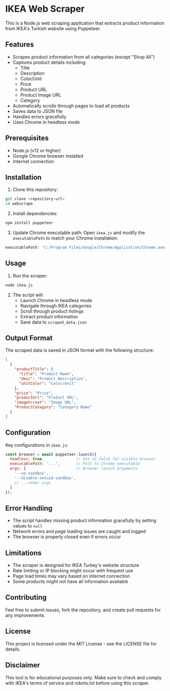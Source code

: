 # IKEA Web Scraper

This is a Node.js web scraping application that extracts product information from IKEA's Turkish website using Puppeteer.

## Features

- Scrapes product information from all categories (except "Shop All")
- Captures product details including:
  - Title
  - Description
  - Color/Unit
  - Price
  - Product URL
  - Product Image URL
  - Category
- Automatically scrolls through pages to load all products
- Saves data to JSON file
- Handles errors gracefully
- Uses Chrome in headless mode

## Prerequisites

- Node.js (v12 or higher)
- Google Chrome browser installed
- Internet connection

## Installation

1. Clone this repository:
```bash
git clone <repository-url>
cd webscrape
```

2. Install dependencies:
```bash
npm install puppeteer
```

3. Update Chrome executable path:
Open `ikea.js` and modify the `executablePath` to match your Chrome installation:
```javascript
executablePath: 'C:/Program Files/Google/Chrome/Application/Chrome.exe'
```

## Usage

1. Run the scraper:
```bash
node ikea.js
```

2. The script will:
   - Launch Chrome in headless mode
   - Navigate through IKEA categories
   - Scroll through product listings
   - Extract product information
   - Save data to `scraped_data.json`

## Output Format

The scraped data is saved in JSON format with the following structure:

```json
[
  {
    "productTitle": {
      "title": "Product Name",
      "desc": "Product Description",
      "unitColor": "Color/Unit"
    },
    "price": "Price",
    "productUrl": "Product URL",
    "imageSrcset": "Image URL",
    "ProductCategory": "Category Name"
  }
]
```

## Configuration

Key configurations in `ikea.js`:

```javascript
const browser = await puppeteer.launch({
  headless: true,              // Set to false for visible browser
  executablePath: '...',       // Path to Chrome executable
  args: [                      // Browser launch arguments
    '--no-sandbox',
    '--disable-setuid-sandbox',
    // ...other args
  ]
});
```

## Error Handling

- The script handles missing product information gracefully by setting values to `null`
- Network errors and page loading issues are caught and logged
- The browser is properly closed even if errors occur

## Limitations

- The scraper is designed for IKEA Turkey's website structure
- Rate limiting or IP blocking might occur with frequent use
- Page load times may vary based on internet connection
- Some products might not have all information available

## Contributing

Feel free to submit issues, fork the repository, and create pull requests for any improvements.

## License

This project is licensed under the MIT License - see the LICENSE file for details.

## Disclaimer

This tool is for educational purposes only. Make sure to check and comply with IKEA's terms of service and robots.txt before using this scraper.
